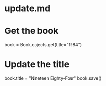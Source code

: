 # update.md

# Get the book
book = Book.objects.get(title="1984")

# Update the title
book.title = "Nineteen Eighty-Four"
book.save()

